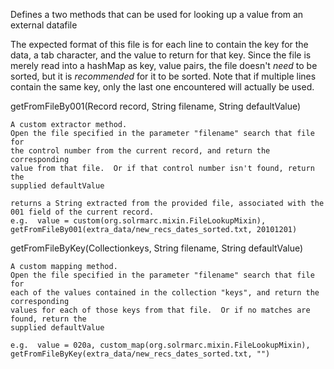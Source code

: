 Defines a two methods that can be used for looking up a value from an external datafile 

The expected format of this file is for each line to contain the key for the data, a tab character, and the 
value to return for that key.   Since the file is merely read into a hashMap as key, value pairs, the file 
doesn't _need_ to be sorted, but it is _recommended_ for it to be sorted.  Note that if multiple lines 
contain the same key, only the last one encountered will actually be used.

getFromFileBy001(Record record, String filename, String defaultValue)

    A custom extractor method.
    Open the file specified in the parameter "filename" search that file for 
    the control number from the current record, and return the corresponding 
    value from that file.  Or if that control number isn't found, return the 
    supplied defaultValue

    returns a String extracted from the provided file, associated with the 001 field of the current record.
    e.g.  value = custom(org.solrmarc.mixin.FileLookupMixin), getFromFileBy001(extra_data/new_recs_dates_sorted.txt, 20101201)
    

getFromFileByKey(Collection<String>keys, String filename, String defaultValue) 

    A custom mapping method.
    Open the file specified in the parameter "filename" search that file for 
    each of the values contained in the collection "keys", and return the corresponding 
    values for each of those keys from that file.  Or if no matches are found, return the 
    supplied defaultValue

    e.g.  value = 020a, custom_map(org.solrmarc.mixin.FileLookupMixin), getFromFileByKey(extra_data/new_recs_dates_sorted.txt, "")
  